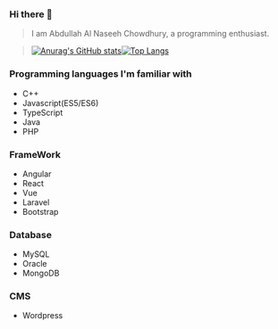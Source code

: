 ### Hi there 👋
  >I am Abdullah Al Naseeh Chowdhury, a programming enthusiast.



>[![Anurag's GitHub stats](https://github-readme-stats.vercel.app/api?username=Chowdhurynaseeh)](https://github.com/Chowdhurynaseeh)[![Top Langs](https://github-readme-stats.vercel.app/api/top-langs/?username=Chowdhurynaseeh&layout=compact)](https://github.com/Chowdhurynaseeh)

  
### Programming languages I'm familiar with
  - C++
  - Javascript(ES5/ES6)
  - TypeScript
  - Java
  - PHP

### FrameWork
  - Angular
  - React
  - Vue
  - Laravel
  - Bootstrap

### Database
  - MySQL
  - Oracle
  - MongoDB
  
### CMS
  - Wordpress

